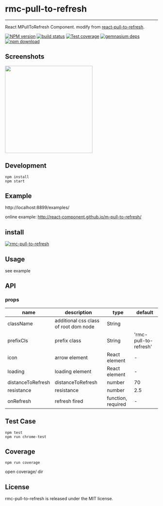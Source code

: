 # rmc-pull-to-refresh
---

React MPullToRefresh Component. modify from [react-pull-to-refresh](https://github.com/bryaneaton13/react-pull-to-refresh).


[![NPM version][npm-image]][npm-url]
[![build status][travis-image]][travis-url]
[![Test coverage][coveralls-image]][coveralls-url]
[![gemnasium deps][gemnasium-image]][gemnasium-url]
[![npm download][download-image]][download-url]

[npm-image]: http://img.shields.io/npm/v/rmc-pull-to-refresh.svg?style=flat-square
[npm-url]: http://npmjs.org/package/rmc-pull-to-refresh
[travis-image]: https://img.shields.io/travis/react-component/m-pull-to-refresh.svg?style=flat-square
[travis-url]: https://travis-ci.org/react-component/m-pull-to-refresh
[coveralls-image]: https://img.shields.io/coveralls/react-component/m-pull-to-refresh.svg?style=flat-square
[coveralls-url]: https://coveralls.io/r/react-component/m-pull-to-refresh?branch=master
[gemnasium-image]: http://img.shields.io/gemnasium/react-component/m-pull-to-refresh.svg?style=flat-square
[gemnasium-url]: https://gemnasium.com/react-component/m-pull-to-refresh
[node-image]: https://img.shields.io/badge/node.js-%3E=_0.10-green.svg?style=flat-square
[node-url]: http://nodejs.org/download/
[download-image]: https://img.shields.io/npm/dm/rmc-pull-to-refresh.svg?style=flat-square
[download-url]: https://npmjs.org/package/rmc-pull-to-refresh


## Screenshots

<img src="https://os.alipayobjects.com/rmsportal/rcLuiqtnDULPyzG.gif" width="288"/>


## Development

```
npm install
npm start
```

## Example

http://localhost:8899/examples/


online example: http://react-component.github.io/m-pull-to-refresh/


## install


[![rmc-pull-to-refresh](https://nodei.co/npm/rmc-pull-to-refresh.png)](https://npmjs.org/package/rmc-pull-to-refresh)


## Usage
see example

## API

### props
| name     | description    | type     | default      |
|----------|----------------|----------|--------------|
|className | additional css class of root dom node | String |  |
|prefixCls | prefix class | String | 'rmc-pull-to-refresh' |
| icon   | arrow element   | React element |  - |
| loading   | loading element   | React element |  - |
| distanceToRefresh   |   distanceToRefresh    | number |    70  |
| resistance   |    resistance  | number |    2.5  |
| onRefresh   |   refresh fired   | function, required |  -  |


## Test Case

```
npm test
npm run chrome-test
```

## Coverage

```
npm run coverage
```

open coverage/ dir

## License

rmc-pull-to-refresh is released under the MIT license.
